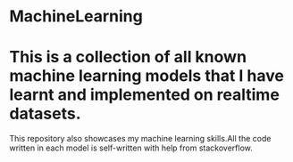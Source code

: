# MachineLearning


# This is a collection of all known machine learning models that I have learnt and implemented on realtime datasets.

This repository also showcases my machine learning skills.All the code written in each model is self-written with help from stackoverflow.
